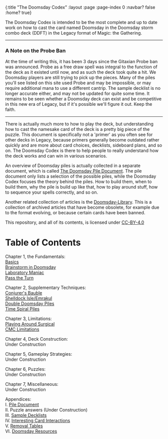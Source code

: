 {:title "The Doomsday Codex"
 :layout :page
 :page-index 0
 :navbar? false
 :home? true}

The Doomsday Codex is intended to be the most complete and up to date work on how to 
cast the card named Doomsday in the Doomsday storm combo deck (DDFT) in the Legacy format of 
Magic: the Gathering.
***
### A Note on the Probe Ban
At the time of writing this, it has been 3 days since the Gitaxian Probe ban was announced. Probe as a free draw spell was integral to the function of the deck as it existed until now, and as such the deck took quite a hit. We Doomsday players are still trying to pick up the pieces. Many of the piles you'll see listed on this site used Probe and may be impossible, or may require additional mana to use a different cantrip. The sample decklist is no longer accurate either, and may not be updated for quite some time. It remains to be seen whether a Doomsday deck can exist and be competitive in this new era of Legacy, but if it's possible we'll figure it out. Keep the faith.  
***
  
There is actually much more to how to play the deck, but understanding how to cast the namesake 
card of the deck is a pretty big piece of the puzzle. This document is specifically not a 'primer' as 
you often see for other decks in Legacy, because primers generally become outdated 
rather quickly and are more about card choices, decklists, sideboard plans, and so 
on. The Doomsday Codex is there to help people to really understand how the deck 
works and can win in various scenarios.

An overview of Doomsday piles is actually collected in a separate document, which is 
called [The Doomsday Pile Document](/pages-output/appendix/pile-doc). The pile 
document only lists a selection of the possible piles, while the Doomsday Codex 
focuses the theory behind the piles. How to build them, when to build them, why the 
pile is build up like that, how to play around stuff, how to sequence your spells 
correctly, and so on.

Another related collection of articles is the 
[Doomsday-Library](https://github.com/Bennotsi-MTG/Doomsday-Library). This is a 
collection of archived articles that have become obsolete, for example due to the 
format evolving, or because certain cards have been banned.

This repository, and all of its contents, is licensed under [CC-BY-4.0](https://creativecommons.org/licenses/by/4.0/)

# Table of Contents

Chapter 1, the Fundamentals:  
[Basics](/pages-output/ch1/basics)  
[Brainstorm in Doomsday](/pages-output/ch1/brainstorm)  
[Laboratory Maniac](/pages-output/ch1/laboratory-maniac)  
[Pass the Turn](/pages-output/ch1/pass-the-turn)  

Chapter 2, Supplementary Techniques:  
[Conjurer's Bauble](/pages-output/ch2/cb-piles)  
[Shelldock Isle/Emrakul](/pages-output/ch2/shelldock-emrakul)  
[Double Doomsday Piles](/pages-output/ch2/double-doomsday)   
[Time Spiral Piles](/pages-output/ch2/doomsday-timespiral)  

Chapter 3, Limitations:  
[Playing Around Surgical](/pages-output/ch3/surgical)  
[CMC Limitations](/pages-output/ch3/cmc_limits) 

Chapter 4, Deck Construction:  
Under Construction  

Chapter 5, Gameplay Strategies:  
Under Construction  

Chapter 6, Puzzles:  
Under Construction  

Chapter 7, Miscellaneous:  
Under Construction  

Appendices:  
I.   [Pile Document](/pages-output/appendix/pile-doc)  
II.  Puzzle answers (Under Construction)  
III. [Sample Decklists](/pages-output/appendix/Decklist)   
IV.  [Interesting Card Interactions](/pages-output/appendix/interesting-interactions)   
V.   [Removal Tables](/pages-output/appendix/rem_table)   
VI.  [Doomsday Resources](/pages-output/appendix/external_resources)  
